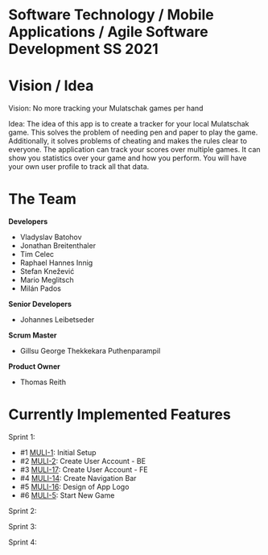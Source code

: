 # Software Technology / Mobile Applications / Agile Software Development SS 2021

# Vision / Idea
Vision: No more tracking your Mulatschak games per hand

Idea: The idea of this app is to create a tracker for your local Mulatschak game. This solves the problem of needing pen and paper to play the game. Additionally, it solves problems of cheating and makes the rules clear to everyone.
The application can track your scores over multiple games. It can show you statistics over your game and how you perform.
You will have your own user profile to track all that data.

# The Team

**Developers**
- Vladyslav Batohov
- Jonathan Breitenthaler
- Tim Celec
- Raphael Hannes Innig
- Stefan Knežević
- Mario Meglitsch
- Milán Pados

**Senior Developers**
- Johannes Leibetseder

**Scrum Master**
- Gillsu George Thekkekara Puthenparampil

**Product Owner**
- Thomas Reith




# Currently Implemented Features

Sprint 1:
- \#1 [MULI-1](https://github.com/sw21-tug/Team_29/issues/1): Initial Setup
- \#2 [MULI-2](https://github.com/sw21-tug/Team_29/issues/2): Create User Account - BE
- \#3 [MULI-17](https://github.com/sw21-tug/Team_29/issues/17): Create User Account - FE
- \#4 [MULI-14](https://github.com/sw21-tug/Team_29/issues/14): Create Navigation Bar
- \#5 [MULI-16](https://github.com/sw21-tug/Team_29/issues/16): Design of App Logo
- \#6 [MULI-5](https://github.com/sw21-tug/Team_29/issues/5): Start New Game

Sprint 2:

Sprint 3:

Sprint 4: